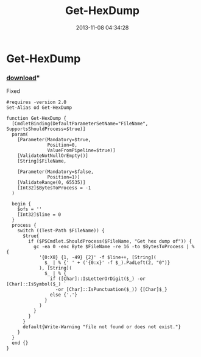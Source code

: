 ﻿---
pid:            4593
parent:         0
children:       
poster:         greg zakharov
title:          Get-HexDump
date:           2013-11-08 04:34:28
format:         posh
---

# Get-HexDump

### [download](4593.ps1)"

Fixed

```posh
#requires -version 2.0
Set-Alias od Get-HexDump

function Get-HexDump {
  [CmdletBinding(DefaultParameterSetName="FileName", SupportsShouldProcess=$true)]
  param(
    [Parameter(Mandatory=$true,
               Position=0,
               ValueFromPipeline=$true)]
    [ValidateNotNullOrEmpty()]
    [String]$FileName,
    
    [Parameter(Mandatory=$false,
               Position=1)]
    [ValidateRange(0, 65535)]
    [Int32]$BytesToProcess = -1
  )
  
  begin {
    $ofs = ''
    [Int32]$line = 0
  }
  process {
    switch ((Test-Path $FileName)) {
      $true{
        if ($PSCmdlet.ShouldProcess($FileName, "Get hex dump of")) {
          gc -ea 0 -enc Byte $FileName -re 16 -to $BytesToProcess | % {
            '{0:X8} {1, -49} {2}' -f $line++, [String](
              $_ | % {' ' + ('{0:x}' -f $_).PadLeft(2, "0")}
            ), [String](
              $_ | % {
                if ([Char]::IsLetterOrDigit($_) -or [Char]::IsSymbol($_) `
                  -or [Char]::IsPunctuation($_)) {[Char]$_}
                else {'.'}
              }
            )
          }
        }
      }
      default{Write-Warning "file not found or does not exist."}
    }
  }
  end {}
}
```
